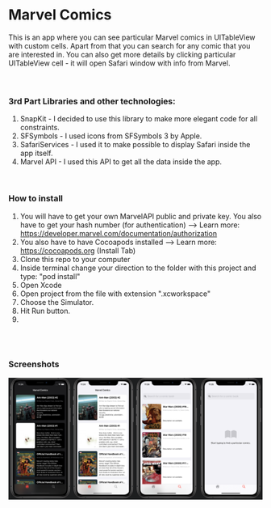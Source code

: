 # Marvel Comics

This is an app where you can see particular Marvel comics in UITableView with custom cells. Apart from that you can search for any comic that you are interested in. You can also get more details by clicking particular UITableView cell - it will open Safari window with info from Marvel.
<br>
<br>
<br>

### 3rd Part Libraries and other technologies:
1. SnapKit - I decided to use this library to make more elegant code for all constraints.
2. SFSymbols - I used icons from SFSymbols 3 by Apple.
3. SafariServices - I used it to make possible to display Safari inside the app itself.
4. Marvel API - I used this API to get all the data inside the app.
<br>

### How to install
1. You will have to get your own MarvelAPI public and private key. You also have to get your hash number (for authentication) --> Learn more: https://developer.marvel.com/documentation/authorization
2. You also have to have Cocoapods installed --> Learn more: https://cocoapods.org (Install Tab)
3. Clone this repo to your computer
4. Inside terminal change your direction to the folder with this project and type: "pod install"
5. Open Xcode
6. Open project from the file with extension ".xcworkspace"
7. Choose the Simulator.
8. Hit Run button.
9. 
<br>
<br>


### Screenshots
<img src="Images/Screenshot.png">

